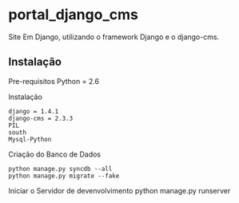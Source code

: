 portal_django_cms
================

Site Em Django,  utilizando o framework Django e o django-cms.


Instalação
-------------------------------

Pre-requisitos
	Python =  2.6
		

Instalação

	django = 1.4.1
	django-cms = 2.3.3
	PIL 
	south 
	Mysql-Python
	
Criação do Banco de Dados

	python manage.py syncdb --all
	python manage.py migrate --fake
	

Iniciar o Servidor de devenvolvimento
	python manage.py runserver

